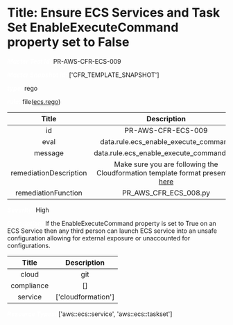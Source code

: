 



# Title: Ensure ECS Services and Task Set EnableExecuteCommand property set to False


***<font color="white">Master Test Id:</font>*** PR-AWS-CFR-ECS-009

***<font color="white">Master Snapshot Id:</font>*** ['CFR_TEMPLATE_SNAPSHOT']

***<font color="white">type:</font>*** rego

***<font color="white">rule:</font>*** file([ecs.rego])  
  
  
  
  

|Title|Description|
| :---: | :---: |
|id|PR-AWS-CFR-ECS-009|
|eval|data.rule.ecs_enable_execute_command|
|message|data.rule.ecs_enable_execute_command_err|
|remediationDescription|Make sure you are following the Cloudformation template format presented <a href='https://docs.aws.amazon.com/AWSCloudFormation/latest/UserGuide/aws-resource-ecs-service.html#cfn-ecs-service-enableexecutecommand' target='_blank'>here</a>|
|remediationFunction|PR_AWS_CFR_ECS_008.py|


***<font color="white">Severity:</font>*** High

***<font color="white">Description:</font>*** If the EnableExecuteCommand property is set to True on an ECS Service then any third person can launch ECS service into an unsafe configuration allowing for external exposure or unaccounted for configurations.  
  
  

|Title|Description|
| :---: | :---: |
|cloud|git|
|compliance|[]|
|service|['cloudformation']|


***<font color="white">Resource Types:</font>*** ['aws::ecs::service', 'aws::ecs::taskset']


[ecs.rego]: https://github.com/prancer-io/prancer-compliance-test/tree/master/aws/iac/ecs.rego
